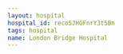 ```yaml
---
layout: hospital
hospital_id: reco5JHGFnrY3t5Bn
tags: hospital
name: London Bridge Hospital
---
```

